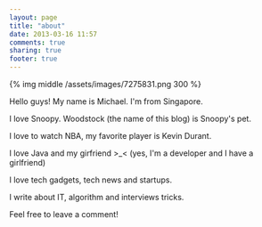 ```yaml
---
layout: page
title: "about"
date: 2013-03-16 11:57
comments: true
sharing: true
footer: true
---
```


{% img middle /assets/images/7275831.png 300 %}

Hello guys! My name is Michael. I'm from Singapore. 

I love Snoopy. Woodstock (the name of this blog) is Snoopy's pet. 

I love to watch NBA, my favorite player is Kevin Durant. 

I love Java and my girfriend >_< (yes, I'm a developer and I have a girlfriend)

I love tech gadgets, tech news and startups.

I write about IT, algorithm and interviews tricks. 

Feel free to leave a comment! 
